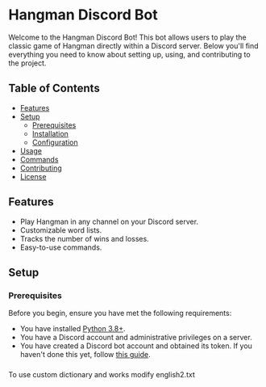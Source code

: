 # Hangman Discord Bot

Welcome to the Hangman Discord Bot! This bot allows users to play the classic game of Hangman directly within a Discord server. Below you'll find everything you need to know about setting up, using, and contributing to the project.

## Table of Contents

- [Features](#features)
- [Setup](#setup)
  - [Prerequisites](#prerequisites)
  - [Installation](#installation)
  - [Configuration](#configuration)
- [Usage](#usage)
- [Commands](#commands)
- [Contributing](#contributing)
- [License](#license)

## Features

- Play Hangman in any channel on your Discord server.
- Customizable word lists.
- Tracks the number of wins and losses.
- Easy-to-use commands.

## Setup

### Prerequisites

Before you begin, ensure you have met the following requirements:

- You have installed [Python 3.8+](https://www.python.org/downloads/).
- You have a Discord account and administrative privileges on a server.
- You have created a Discord bot account and obtained its token. If you haven't done this yet, follow [this guide](https://discordpy.readthedocs.io/en/stable/discord.html).

###

To use custom dictionary and works modify english2.txt
